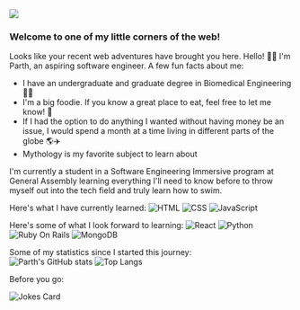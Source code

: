 <!-- Image Map Generated by http://www.image-map.net/ -->
<img src="https://github.com/vachhaniparth96/vachhaniparth96/assets/147166241/3e928e2e-8875-442f-a46f-f170f218ecf6" usemap="#image-map" style="pointer-events:none">

<map name="image-map">
    <area target="" alt="Email" title="Email" href="mailto:vachhani.parth.96@gmail.com" coords="459,245,685,402" shape="rect">
    <area target="" alt="Resume" title="Resume" href="https://www.dropbox.com/scl/fi/w7nw769kogr7lxnf5im6l/Parth-Vachhani-Resume-Biomedical-Engineer-862-621-5447.pdf?rlkey=8kkk87byycvrsxgs1m456bj3r&amp;dl=0" coords="732,243,900,417" shape="rect">
    <area target="" alt="LinkedIn" title="LinkedIn" href="https://www.linkedin.com/in/parthvachhani/" coords="737,462,906,629" shape="rect">
</map>

### Welcome to one of my little corners of the web!

Looks like your recent web adventures have brought you here. Hello! 👋🏾 I'm Parth, an aspiring software engineer. A few fun facts about me:
* I have an undergraduate and graduate degree in Biomedical Engineering 🔬🧬
* I'm a big foodie. If you know a great place to eat, feel free to let me know! 🍱
* If I had the option to do anything I wanted without having money be an issue, I would spend a month at a time living in different parts of the globe 🌎✈️
* Mythology is my favorite subject to learn about

I'm currently a student in a Software Engineering Immersive program at General Assembly learning everything I'll need to know before to throw myself out into the tech field and truly learn how to swim. 

Here's what I have currently learned:
![HTML](https://github.com/vachhaniparth96/vachhaniparth96/assets/147166241/75dd4c63-7adc-43c9-a481-0b7b2279f3d4)
![CSS](https://github.com/vachhaniparth96/vachhaniparth96/assets/147166241/7d6f01c5-46d3-47d5-99ff-da56e1d0f69d)
![JavaScript](https://github.com/vachhaniparth96/vachhaniparth96/assets/147166241/cc0ce9bf-175b-48e7-b6cd-7b6f92c10345)


Here's some of what I look forward to learning:
![React](https://github.com/vachhaniparth96/vachhaniparth96/assets/147166241/22013ed8-1e61-4d44-9ea8-22267a6056db)
![Python](https://github.com/vachhaniparth96/vachhaniparth96/assets/147166241/c43cacad-f88d-49dc-89c3-202433be407a)
![Ruby On Rails](https://github.com/vachhaniparth96/vachhaniparth96/assets/147166241/5ed24fc8-7d2f-4f5a-a2df-1e080f47e4fa)
![MongoDB](https://github.com/vachhaniparth96/vachhaniparth96/assets/147166241/6ab5026f-708d-4ad2-a251-85f358d9366e)

Some of my statistics since I started this journey:\
![Parth's GitHub stats](https://github-readme-stats.vercel.app/api?username=vachhaniparth96&show_icons=true&theme=synthwave)
![Top Langs](https://github-readme-stats.vercel.app/api/top-langs/?username=vachhaniparth96&layout=donut)

Before you go:

![Jokes Card](https://readme-jokes.vercel.app/api)




<!--
**vachhaniparth96/vachhaniparth96** is a ✨ _special_ ✨ repository because its `README.md` (this file) appears on your GitHub profile.

Here are some ideas to get you started:

- 🔭 I’m currently working on ...
- 🌱 I’m currently learning ...
- 👯 I’m looking to collaborate on ...
- 🤔 I’m looking for help with ...
- 💬 Ask me about ...
- 📫 How to reach me: ...
- 😄 Pronouns: ...
- ⚡ Fun fact: ...
-->
